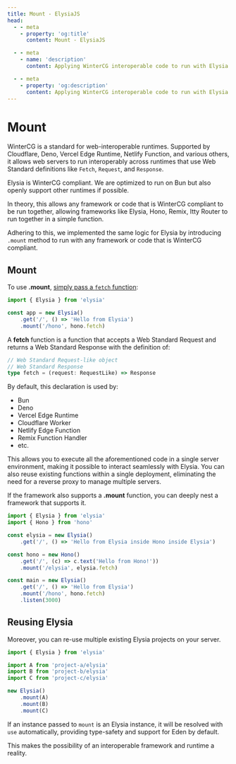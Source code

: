 ```yaml
---
title: Mount - ElysiaJS
head:
  - - meta
    - property: 'og:title'
      content: Mount - ElysiaJS

  - - meta
    - name: 'description'
      content: Applying WinterCG interoperable code to run with Elysia or vice-versa.

  - - meta
    - property: 'og:description'
      content: Applying WinterCG interoperable code to run with Elysia or vice-versa.
---
```


# Mount
WinterCG is a standard for web-interoperable runtimes. Supported by Cloudflare, Deno, Vercel Edge Runtime, Netlify Function, and various others, it allows web servers to run interoperably across runtimes that use Web Standard definitions like `Fetch`, `Request`, and `Response`.

Elysia is WinterCG compliant. We are optimized to run on Bun but also openly support other runtimes if possible.

In theory, this allows any framework or code that is WinterCG compliant to be run together, allowing frameworks like Elysia, Hono, Remix, Itty Router to run together in a simple function.

Adhering to this, we implemented the same logic for Elysia by introducing `.mount` method to run with any framework or code that is WinterCG compliant.

## Mount
To use **.mount**, [simply pass a `fetch` function](https://twitter.com/saltyAom/status/1684786233594290176):
```ts
import { Elysia } from 'elysia'

const app = new Elysia()
    .get('/', () => 'Hello from Elysia')
    .mount('/hono', hono.fetch)
```

A **fetch** function is a function that accepts a Web Standard Request and returns a Web Standard Response with the definition of:
```ts
// Web Standard Request-like object
// Web Standard Response
type fetch = (request: RequestLike) => Response
```

By default, this declaration is used by:
- Bun
- Deno
- Vercel Edge Runtime
- Cloudflare Worker
- Netlify Edge Function
- Remix Function Handler
- etc.

This allows you to execute all the aforementioned code in a single server environment, making it possible to interact seamlessly with Elysia. You can also reuse existing functions within a single deployment, eliminating the need for a reverse proxy to manage multiple servers.

If the framework also supports a **.mount** function, you can deeply nest a framework that supports it.
```ts
import { Elysia } from 'elysia'
import { Hono } from 'hono'

const elysia = new Elysia()
    .get('/', () => 'Hello from Elysia inside Hono inside Elysia')

const hono = new Hono()
    .get('/', (c) => c.text('Hello from Hono!'))
    .mount('/elysia', elysia.fetch)

const main = new Elysia()
    .get('/', () => 'Hello from Elysia')
    .mount('/hono', hono.fetch)
    .listen(3000)
```

## Reusing Elysia
Moreover, you can re-use multiple existing Elysia projects on your server.

```ts
import { Elysia } from 'elysia'

import A from 'project-a/elysia'
import B from 'project-b/elysia'
import C from 'project-c/elysia'

new Elysia()
    .mount(A)
    .mount(B)
    .mount(C)
```

If an instance passed to `mount` is an Elysia instance, it will be resolved with `use` automatically, providing type-safety and support for Eden by default.

This makes the possibility of an interoperable framework and runtime a reality.
